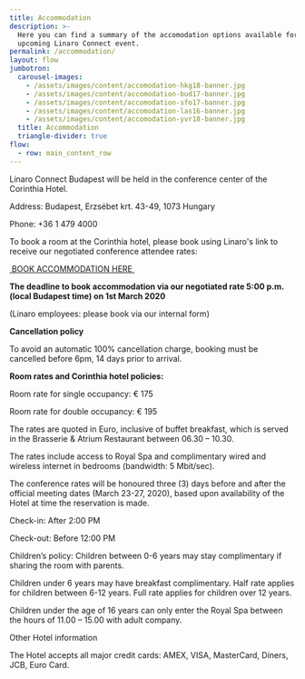 ```yaml
---
title: Accommodation
description: >-
  Here you can find a summary of the accomodation options available for the
  upcoming Linaro Connect event.
permalink: /accommodation/
layout: flow
jumbotron:
  carousel-images:
    - /assets/images/content/accomodation-hkg18-banner.jpg
    - /assets/images/content/accomodation-bud17-banner.jpg
    - /assets/images/content/accomodation-sfo17-banner.jpg
    - /assets/images/content/accomodation-las16-banner.jpg
    - /assets/images/content/accomodation-yvr18-banner.jpg
  title: Accommodation
  triangle-divider: true
flow:
  - row: main_content_row
---
```

Linaro Connect Budapest will be held in the conference center of the Corinthia Hotel.

Address: Budapest, Erzsébet krt. 43-49, 1073 Hungary

Phone: +36 1 479 4000



To book a room at the Corinthia hotel, please book using Linaro's link to receive our negotiated conference attendee rates:

[ BOOK ACCOMMODATION HERE ](https://reservations.corinthia.com/?adult=1&arrive=2020-03-20&chain=10210&child=0&currency=EUR&depart=2020-03-28&group=2003LINARO_001&hotel=28704&level=hotel&locale=en-US&rooms=1)

**The deadline to book accommodation via our negotiated rate 5:00 p.m. (local Budapest time) on 1st March 2020**

(Linaro employees: please book via our internal form)



**Cancellation policy**

To avoid an automatic 100% cancellation charge, booking must be cancelled before 6pm, 14 days prior to arrival. 



**Room rates and Corinthia hotel policies:**

Room rate for single occupancy: € 175 

Room rate for double occupancy: € 195 

The rates are quoted in Euro, inclusive of buffet breakfast, which is served in the Brasserie & Atrium Restaurant between 06.30 – 10.30.

The rates include access to Royal Spa and complimentary wired and wireless internet in bedrooms (bandwidth: 5 Mbit/sec).



The conference rates will be honoured three (3) days before and after the official meeting dates (March 23-27, 2020), based upon availability of the Hotel at time the reservation is made.



Check-in: After 2:00 PM

Check-out: Before 12:00 PM



Children’s policy: Children between 0-6 years may stay complimentary if sharing the room with parents.

Children under 6 years may have breakfast complimentary. Half rate applies for children between 6-12 years. Full rate applies for children over 12 years.

Children under the age of 16 years can only enter the Royal Spa between the hours of 11.00 – 15.00 with adult company.



Other Hotel information

The Hotel accepts all major credit cards: AMEX, VISA, MasterCard, Diners, JCB, Euro Card.
